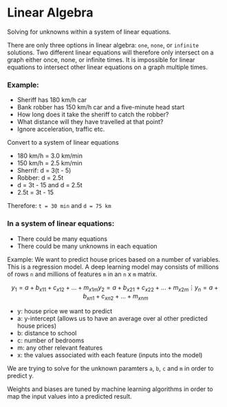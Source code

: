 # Linear Algebra

Solving for unknowns within a system of linear equations.

There are only three options in linear algebra: `one`, `none`, or `infinite` solutions. Two different linear equations will therefore only intersect on a graph either once, none, or infinite times. It is impossible for linear equations to intersect other linear equations on a graph multiple times.

### Example:
- Sheriff has 180 km/h car
- Bank robber has 150 km/h car and a five-minute head start
- How long does it take the sheriff to catch the robber?
- What distance will they have travelled at that point?
- Ignore acceleration, traffic etc.

Convert to a system of linear equations
- 180 km/h = 3.0 km/min
- 150 km/h = 2.5 km/min
- Sherrif: d = 3(t - 5)
- Robber: d = 2.5t
- d = 3t - 15 and d = 2.5t
- 2.5t = 3t - 15

Therefore:
`t = 30 min` and `d = 75 km`

### In a system of linear equations:
- There could be many equations
- There could be many unknowns in each equation

Example:
We want to predict house prices based on a number of variables. This is a regression model. A deep learning model may consists of millions of rows `n` and millions of features `m` in an `n` x `m` matrix.

$$
y_1 = a + b_{x11} + c_{x12} + ... + m_{x1m}  
y_2 = a + b_{x21} + c_{x22} + ... + m_{x2m}  
\vdots  
y_n = a + b_{xn1} + c_{xn2} + ... + m_{xnm}  
$$

- y: house price we want to predict
- a: y-intercept (allows us to have an average over al other predicted house prices)
- b: distance to school
- c: number of bedrooms
- m: any other relevant features
- x: the values associated with each feature (inputs into the model)

We are trying to solve for the unknown paramters `a`, `b`, `c` and `m` in order to predict y.

Weights and biases are tuned by machine learning algorithms in order to map the input values into a predicted result.